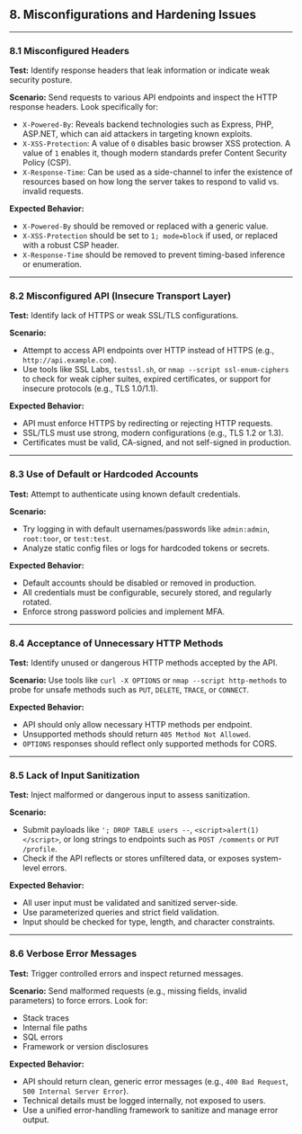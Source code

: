 ## 8. Misconfigurations and Hardening Issues

---

### 8.1 Misconfigured Headers

**Test:** Identify response headers that leak information or indicate weak security posture.

**Scenario:**
Send requests to various API endpoints and inspect the HTTP response headers. Look specifically for:

* `X-Powered-By`: Reveals backend technologies such as Express, PHP, ASP.NET, which can aid attackers in targeting known exploits.
* `X-XSS-Protection`: A value of `0` disables basic browser XSS protection. A value of `1` enables it, though modern standards prefer Content Security Policy (CSP).
* `X-Response-Time`: Can be used as a side-channel to infer the existence of resources based on how long the server takes to respond to valid vs. invalid requests.

**Expected Behavior:**

* `X-Powered-By` should be removed or replaced with a generic value.
* `X-XSS-Protection` should be set to `1; mode=block` if used, or replaced with a robust CSP header.
* `X-Response-Time` should be removed to prevent timing-based inference or enumeration.

---

### 8.2 Misconfigured API (Insecure Transport Layer)

**Test:** Identify lack of HTTPS or weak SSL/TLS configurations.

**Scenario:**

* Attempt to access API endpoints over HTTP instead of HTTPS (e.g., `http://api.example.com`).
* Use tools like SSL Labs, `testssl.sh`, or `nmap --script ssl-enum-ciphers` to check for weak cipher suites, expired certificates, or support for insecure protocols (e.g., TLS 1.0/1.1).

**Expected Behavior:**

* API must enforce HTTPS by redirecting or rejecting HTTP requests.
* SSL/TLS must use strong, modern configurations (e.g., TLS 1.2 or 1.3).
* Certificates must be valid, CA-signed, and not self-signed in production.

---

### 8.3 Use of Default or Hardcoded Accounts

**Test:** Attempt to authenticate using known default credentials.

**Scenario:**

* Try logging in with default usernames/passwords like `admin:admin`, `root:toor`, or `test:test`.
* Analyze static config files or logs for hardcoded tokens or secrets.

**Expected Behavior:**

* Default accounts should be disabled or removed in production.
* All credentials must be configurable, securely stored, and regularly rotated.
* Enforce strong password policies and implement MFA.

---

### 8.4 Acceptance of Unnecessary HTTP Methods

**Test:** Identify unused or dangerous HTTP methods accepted by the API.

**Scenario:**
Use tools like `curl -X OPTIONS` or `nmap --script http-methods` to probe for unsafe methods such as `PUT`, `DELETE`, `TRACE`, or `CONNECT`.

**Expected Behavior:**

* API should only allow necessary HTTP methods per endpoint.
* Unsupported methods should return `405 Method Not Allowed`.
* `OPTIONS` responses should reflect only supported methods for CORS.

---

### 8.5 Lack of Input Sanitization

**Test:** Inject malformed or dangerous input to assess sanitization.

**Scenario:**

* Submit payloads like `'; DROP TABLE users --`, `<script>alert(1)</script>`, or long strings to endpoints such as `POST /comments` or `PUT /profile`.
* Check if the API reflects or stores unfiltered data, or exposes system-level errors.

**Expected Behavior:**

* All user input must be validated and sanitized server-side.
* Use parameterized queries and strict field validation.
* Input should be checked for type, length, and character constraints.

---

### 8.6 Verbose Error Messages

**Test:** Trigger controlled errors and inspect returned messages.

**Scenario:**
Send malformed requests (e.g., missing fields, invalid parameters) to force errors. Look for:

* Stack traces
* Internal file paths
* SQL errors
* Framework or version disclosures

**Expected Behavior:**

* API should return clean, generic error messages (e.g., `400 Bad Request`, `500 Internal Server Error`).
* Technical details must be logged internally, not exposed to users.
* Use a unified error-handling framework to sanitize and manage error output.
